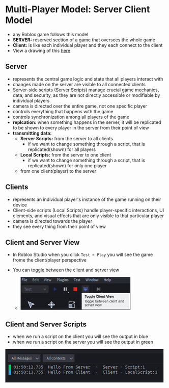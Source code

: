 # Multi-Player Model: Server Client Model
- any Roblox game follows this model
- **SERVER:** reserved section of a game that oversees the whole game
- **Client:** is like each individual player and they each connect to the client
- View a drawing of this [here](https://create.roblox.com/docs/projects/client-server)
 
## Server
- represents the central game logic and state that all players interact with
- changes made on the server are visible to all connected clients
- Server-side scripts (Server Scripts) manage crucial game mechanics, data, and security, as they are not directly accessible or modifiable by individual players
- camera is directed over the entire game, not one specific player
- controls everything that happens with the game
- controls synchronization among all players of the game
- **replcation:** when something happens in the server, it will be replicated to be shown to every player in the server from their point of view
- **transmitting data:**
    - **Server Scripts:** from the server to all clients
        - if we want to change something through a script, that is replicated(shown) for all players
    - **Local Scripts:** from the server to one client
        - if we want to change something through a script, that is replicated(shown) for only one player
    - from one client(player) to the server

## Clients
- represents an individual player's instance of the game running on their device
-  Client-side scripts (Local Scripts) handle player-specific interactions, UI elements, and visual effects that are only visible to that particular player
- camera is directed towards the player
- they see every thing from their point of view

## Client and Server View
- In Roblox Studio when you click `Test ➡️ Play` you will see the game frome the client/player perspective
- You can toggle between the client and server view

    - ![toggle-client-server-view](./images/toggle-client-server-view.png)

## Client and Server Scripts
- when we run a script on the client you will see the output in blue
- when we run a script on the server you will see the output in green

![alt text](./images/client-server-script-output.png)